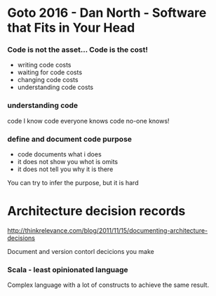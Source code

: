 # Goto 2016 - Dan North - Software that Fits in Your Head

### Code is not the asset… Code is the cost!
- writing code costs
- waiting for code costs
- changing code costs
- understanding code costs

### understanding code
code I know
code everyone knows
code no-one knows!

### define and document code purpose
- code documents what i does
- it does not show you whot is omits
- it does not tell you why it is there

You can try to infer the purpose, but it is hard

# Architecture decision records
http://thinkrelevance.com/blog/2011/11/15/documenting-architecture-decisions

Document and version contorl decicions you make

### Scala - least opinionated language

Complex language with a lot of constructs to achieve the same result.
